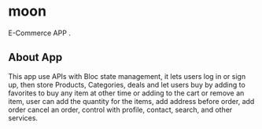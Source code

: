 # moon

E-Commerce  APP .

## About App


This app use APIs with Bloc state management, it lets users log in or sign up, then store Products, Categories, deals and let users buy by adding to favorites to buy any item at other time or adding to the cart or remove an item, user can add the quantity for the items, add address before order, add order cancel an order, control with profile, contact, search, and other services.

